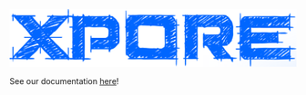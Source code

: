 ![alt text](https://github.com/GoekeLab/xpore/blob/master/figures/xpore_textlogo.png "xPore")

See our documentation [here](https://xpore.readthedocs.io)!
